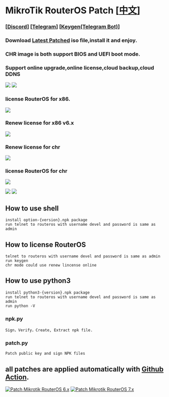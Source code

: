 # MikroTik RouterOS Patch [[中文](README.md)]

### [[Discord](https://discord.gg/keV6MWQFtX)] [[Telegram](https://t.me/mikrotikpatch)] [[Keygen(Telegram Bot)](https://t.me/ROS_Keygen_Bot)]

### Download [Latest Patched](https://github.com/elseif/MikroTikPatch/releases/latest) iso file,install it and enjoy.
### CHR image is both support BIOS and UEFI boot mode.

### Support online upgrade,online license,cloud backup,cloud DDNS

![](image/install.png)
![](image/routeros.png)

### license RouterOS for x86.
![](image/x86.png)
### Renew license for x86 v6.x
![](image/renew_v6.png)
### Renew license for chr
![](image/renew.png)
### license RouterOS for chr
![](image/chr.png)

![](image/arm.png)
![](image/mips.png)

## How to use shell
    install option-{version}.npk package
    run telnet to routeros with username devel and password is same as admin
## How to license RouterOS
    telnet to routeros with username devel and password is same as admin
    run keygen
    chr mode could use renew lincense online
## How to use python3
    install python3-{version}.npk package
    run telnet to routeros with username devel and password is same as admin
    run python -V
### npk.py
    Sign，Verify，Create, Extract npk file.
### patch.py
    Patch public key and sign NPK files

## all patches are applied automatically with [Github Action](https://github.com/elseif/MikroTikPatch/blob/main/.github/workflows/).
[![Patch Mikrotik RouterOS 6.x](https://github.com/elseif/MikroTikPatch/actions/workflows/mikrotik_patch_6.yml/badge.svg)](https://github.com/elseif/MikroTikPatch/actions/workflows/mikrotik_patch_6.yml)
[![Patch Mikrotik RouterOS 7.x](https://github.com/elseif/MikroTikPatch/actions/workflows/mikrotik_patch_7.yml/badge.svg)](https://github.com/elseif/MikroTikPatch/actions/workflows/mikrotik_patch_7.yml)




